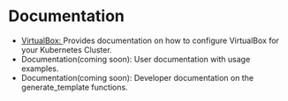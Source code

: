 <h1>Documentation</h1>

<ul>
<li><a href="VirtualBox/README.md">VirtualBox: </a> Provides documentation on how to configure VirtualBox for your Kubernetes Cluster.</li>
<li>Documentation(coming soon): User documentation with usage examples.</li>
<li>Documentation(coming soon): Developer documentation on the generate_template functions.</li>
</ul>
